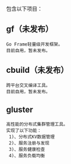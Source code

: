 包含以下项目：

## gf（未发布）

    Go Frame轻量级开发框架。
    目前自用，暂未发布。

## cbuild（未发布）

    跨平台交叉编译工具。
    目前自用，暂未发布。

## gluster

    高性能的分布式集群管理工具。
    实现了以下功能：
     1)、分布式KV数据管理
     2)、服务注册与发现
     3)、服务健康检查
     4)、服务负载均衡
